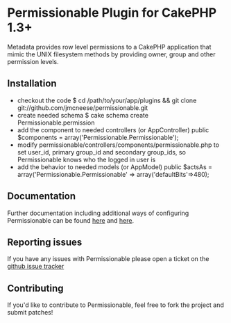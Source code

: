 # Permissionable Plugin for CakePHP 1.3+

Metadata provides row level permissions to a CakePHP application that mimic the UNIX filesystem methods by providing owner, group and other permission levels.

## Installation

* checkout the code
    $ cd /path/to/your/app/plugins && git clone git://github.com/jmcneese/permissionable.git
* create needed schema
    $ cake schema create Permissionable.permission
* add the component to needed controllers (or AppController)
    public $components = array('Permissionable.Permissionable');
* modify permissionable/controllers/components/permissionable.php to set user_id, primary group_id and secondary group_ids, so Permissionable knows who the logged in user is
* add the behavior to needed models (or AppModel)
    public $actsAs = array('Permissionable.Permissionable' => array('defaultBits'=>480);

## Documentation

Further documentation including additional ways of configuring Permissionable can be found [here](http://jmcneese.github.com/permissionable) and [here](http://jmcneese.wordpress.com/2010/01/28/rmac-is-dead-long-live-rmac/).

## Reporting issues

If you have any issues with Permissionable please open a ticket on the [github issue tracker](http://github.com/jmcneese/permissionable/issues)

## Contributing

If you'd like to contribute to Permissionable, feel free to fork the project and submit patches!
